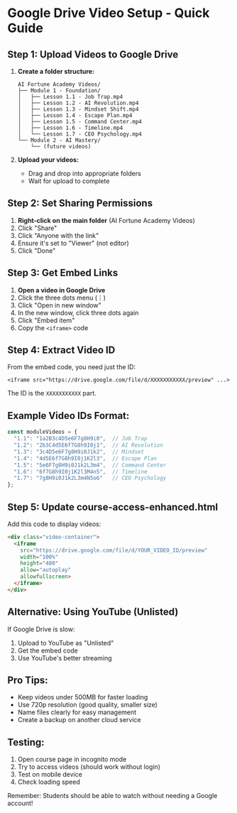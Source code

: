 # Google Drive Video Setup - Quick Guide

## Step 1: Upload Videos to Google Drive

1. **Create a folder structure:**
   ```
   AI Fortune Academy Videos/
   ├── Module 1 - Foundation/
   │   ├── Lesson 1.1 - Job Trap.mp4
   │   ├── Lesson 1.2 - AI Revolution.mp4
   │   ├── Lesson 1.3 - Mindset Shift.mp4
   │   ├── Lesson 1.4 - Escape Plan.mp4
   │   ├── Lesson 1.5 - Command Center.mp4
   │   ├── Lesson 1.6 - Timeline.mp4
   │   └── Lesson 1.7 - CEO Psychology.mp4
   └── Module 2 - AI Mastery/
       └── (future videos)
   ```

2. **Upload your videos:**
   - Drag and drop into appropriate folders
   - Wait for upload to complete

## Step 2: Set Sharing Permissions

1. **Right-click on the main folder** (AI Fortune Academy Videos)
2. Click "Share"
3. Click "Anyone with the link"
4. Ensure it's set to "Viewer" (not editor)
5. Click "Done"

## Step 3: Get Embed Links

1. **Open a video in Google Drive**
2. Click the three dots menu (⋮)
3. Click "Open in new window"
4. In the new window, click three dots again
5. Click "Embed item"
6. Copy the `<iframe>` code

## Step 4: Extract Video ID

From the embed code, you need just the ID:
```
<iframe src="https://drive.google.com/file/d/XXXXXXXXXXX/preview" ...>
```
The ID is the `XXXXXXXXXXX` part.

## Example Video IDs Format:
```javascript
const moduleVideos = {
  "1.1": "1a2B3c4D5e6F7g8H9i0",  // Job Trap
  "1.2": "2b3C4d5E6f7G8h9I0j1",  // AI Revolution
  "1.3": "3c4D5e6F7g8H9i0J1k2",  // Mindset
  "1.4": "4d5E6f7G8h9I0j1K2l3",  // Escape Plan
  "1.5": "5e6F7g8H9i0J1k2L3m4",  // Command Center
  "1.6": "6f7G8h9I0j1K2l3M4n5",  // Timeline
  "1.7": "7g8H9i0J1k2L3m4N5o6"   // CEO Psychology
};
```

## Step 5: Update course-access-enhanced.html

Add this code to display videos:
```html
<div class="video-container">
  <iframe 
    src="https://drive.google.com/file/d/YOUR_VIDEO_ID/preview" 
    width="100%" 
    height="480" 
    allow="autoplay"
    allowfullscreen>
  </iframe>
</div>
```

## Alternative: Using YouTube (Unlisted)

If Google Drive is slow:
1. Upload to YouTube as "Unlisted"
2. Get the embed code
3. Use YouTube's better streaming

## Pro Tips:
- Keep videos under 500MB for faster loading
- Use 720p resolution (good quality, smaller size)
- Name files clearly for easy management
- Create a backup on another cloud service

## Testing:
1. Open course page in incognito mode
2. Try to access videos (should work without login)
3. Test on mobile device
4. Check loading speed

Remember: Students should be able to watch without needing a Google account!